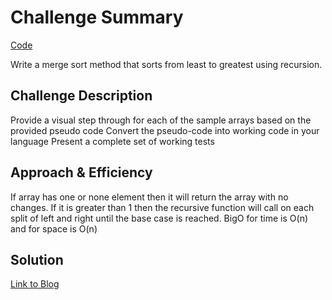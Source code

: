 # Challenge Summary
<!-- Short summary or background information -->

[Code](/code401challenges/src/main/java/code401challenges/mergeSort/mergeSort.java)

Write a merge sort method that sorts from least to greatest using recursion.
## Challenge Description
<!-- Description of the challenge -->

Provide a visual step through for each of the sample arrays based on the provided pseudo code
Convert the pseudo-code into working code in your language
Present a complete set of working tests
## Approach & Efficiency
<!-- What approach did you take? Why? What is the Big O space/time for this approach? -->

If array has one or none element then it will return the array with no changes. If it is greater than 1 then the recursive function will call on each split of left and right until the base case is reached. BigO for time is O(n) and for space is O(n)
## Solution
<!-- Embedded whiteboard image -->
[Link to Blog](/code401challenges/src/main/java/code401challenges/mergeSort/blog.md)